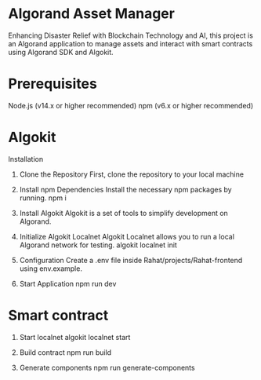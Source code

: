 # Algorand Asset Manager
Enhancing Disaster Relief with Blockchain Technology and AI, this project is an Algorand application to manage assets and interact with smart contracts using Algorand SDK and Algokit.

# Prerequisites
Node.js (v14.x or higher recommended)
npm (v6.x or higher recommended)

# Algokit
Installation
1. Clone the Repository
First, clone the repository to your local machine

2. Install npm Dependencies
Install the necessary npm packages by running.
npm i

4. Install Algokit
Algokit is a set of tools to simplify development on Algorand.

5. Initialize Algokit Localnet
Algokit Localnet allows you to run a local Algorand network for testing.
algokit localnet init

6. Configuration
Create a .env file inside Rahat/projects/Rahat-frontend using env.example.

7. Start Application
   npm run dev

# Smart contract
1. Start localnet
  algokit localnet start

2. Build contract
  npm run build

3. Generate components
  npm run generate-components


